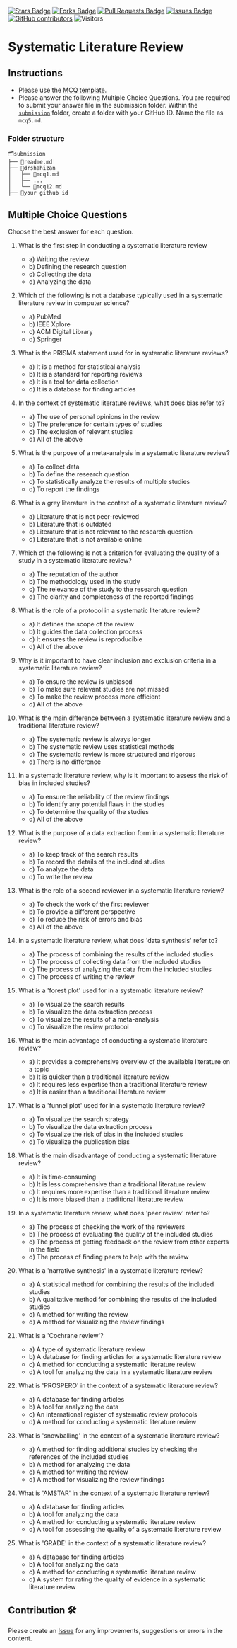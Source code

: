 <a href="https://github.com/drshahizan/research-design/stargazers"><img src="https://img.shields.io/github/stars/drshahizan/research-design" alt="Stars Badge"/></a>
<a href="https://github.com/drshahizan/research-design/network/members"><img src="https://img.shields.io/github/forks/drshahizan/research-design" alt="Forks Badge"/></a>
<a href="https://github.com/drshahizan/research-design/pulls"><img src="https://img.shields.io/github/issues-pr/drshahizan/research-design" alt="Pull Requests Badge"/></a>
<a href="https://github.com/drshahizan/research-design"><img src="https://img.shields.io/github/issues/drshahizan/research-design" alt="Issues Badge"/></a>
<a href="https://github.com/drshahizan/research-design/graphs/contributors"><img alt="GitHub contributors" src="https://img.shields.io/github/contributors/drshahizan/research-design?color=2b9348"></a>
![Visitors](https://api.visitorbadge.io/api/visitors?path=https%3A%2F%2Fgithub.com%2Fdrshahizan%2BDM&labelColor=%23d9e3f0&countColor=%23697689&style=flat)

# Systematic Literature Review

## Instructions
- Please use the [MCQ template](temp_mcq.md).
- Please answer the following Multiple Choice Questions. You are required to submit your answer file in the submission folder. Within the [`submission`](submission/) folder, create a folder with your GitHub ID. Name the file as `mcq5.md`.

### Folder structure

```
🗂️submission
├── 📄readme.md
├── 📁drshahizan
│   ├── 📄mcq1.md
│   ├── ...
│   └── 📄mcq12.md
├── 📁your github id
```

## Multiple Choice Questions	
Choose the best answer for each question.

1. What is the first step in conducting a systematic literature review
    - a) Writing the review
    - b) Defining the research question
    - c) Collecting the data
    - d) Analyzing the data

2. Which of the following is not a database typically used in a systematic literature review in computer science?
    - a) PubMed
    - b) IEEE Xplore
    - c) ACM Digital Library
    - d) Springer

3. What is the PRISMA statement used for in systematic literature reviews?
    - a) It is a method for statistical analysis
    - b) It is a standard for reporting reviews
    - c) It is a tool for data collection
    - d) It is a database for finding articles

4. In the context of systematic literature reviews, what does bias refer to?
    - a) The use of personal opinions in the review
    - b) The preference for certain types of studies
    - c) The exclusion of relevant studies
    - d) All of the above

5. What is the purpose of a meta-analysis in a systematic literature review?
    - a) To collect data
    - b) To define the research question
    - c) To statistically analyze the results of multiple studies
    - d) To report the findings

6. What is a grey literature in the context of a systematic literature review?
    - a) Literature that is not peer-reviewed
    - b) Literature that is outdated
    - c) Literature that is not relevant to the research question
    - d) Literature that is not available online

7. Which of the following is not a criterion for evaluating the quality of a study in a systematic literature review?
    - a) The reputation of the author
    - b) The methodology used in the study
    - c) The relevance of the study to the research question
    - d) The clarity and completeness of the reported findings

8. What is the role of a protocol in a systematic literature review?
    - a) It defines the scope of the review
    - b) It guides the data collection process
    - c) It ensures the review is reproducible
    - d) All of the above

9. Why is it important to have clear inclusion and exclusion criteria in a systematic literature review?
    - a) To ensure the review is unbiased
    - b) To make sure relevant studies are not missed
    - c) To make the review process more efficient
    - d) All of the above

10. What is the main difference between a systematic literature review and a traditional literature review?
    - a) The systematic review is always longer
    - b) The systematic review uses statistical methods
    - c) The systematic review is more structured and rigorous
    - d) There is no difference

11. In a systematic literature review, why is it important to assess the risk of bias in included studies?
    - a) To ensure the reliability of the review findings
    - b) To identify any potential flaws in the studies
    - c) To determine the quality of the studies
    - d) All of the above

12. What is the purpose of a data extraction form in a systematic literature review?
    - a) To keep track of the search results
    - b) To record the details of the included studies
    - c) To analyze the data
    - d) To write the review

13. What is the role of a second reviewer in a systematic literature review?
    - a) To check the work of the first reviewer
    - b) To provide a different perspective
    - c) To reduce the risk of errors and bias
    - d) All of the above

14. In a systematic literature review, what does 'data synthesis' refer to?
    - a) The process of combining the results of the included studies
    - b) The process of collecting data from the included studies
    - c) The process of analyzing the data from the included studies
    - d) The process of writing the review

15. What is a 'forest plot' used for in a systematic literature review?
    - a) To visualize the search results
    - b) To visualize the data extraction process
    - c) To visualize the results of a meta-analysis
    - d) To visualize the review protocol

16. What is the main advantage of conducting a systematic literature review?
    - a) It provides a comprehensive overview of the available literature on a topic
    - b) It is quicker than a traditional literature review
    - c) It requires less expertise than a traditional literature review
    - d) It is easier than a traditional literature review

17. What is a 'funnel plot' used for in a systematic literature review?
    - a) To visualize the search strategy
    - b) To visualize the data extraction process
    - c) To visualize the risk of bias in the included studies
    - d) To visualize the publication bias

18. What is the main disadvantage of conducting a systematic literature review?
    - a) It is time-consuming
    - b) It is less comprehensive than a traditional literature review
    - c) It requires more expertise than a traditional literature review
    - d) It is more biased than a traditional literature review

19. In a systematic literature review, what does 'peer review' refer to?
    - a) The process of checking the work of the reviewers
    - b) The process of evaluating the quality of the included studies
    - c) The process of getting feedback on the review from other experts in the field
    - d) The process of finding peers to help with the review

20. What is a 'narrative synthesis' in a systematic literature review?
    - a) A statistical method for combining the results of the included studies
    - b) A qualitative method for combining the results of the included studies
    - c) A method for writing the review
    - d) A method for visualizing the review findings

21. What is a 'Cochrane review'?
    - a) A type of systematic literature review
    - b) A database for finding articles for a systematic literature review
    - c) A method for conducting a systematic literature review
    - d) A tool for analyzing the data in a systematic literature review

22. What is 'PROSPERO' in the context of a systematic literature review?
    - a) A database for finding articles
    - b) A tool for analyzing the data
    - c) An international register of systematic review protocols
    - d) A method for conducting a systematic literature review

23. What is 'snowballing' in the context of a systematic literature review?
    - a) A method for finding additional studies by checking the references of the included studies
    - b) A method for analyzing the data
    - c) A method for writing the review
    - d) A method for visualizing the review findings

24. What is 'AMSTAR' in the context of a systematic literature review?
    - a) A database for finding articles
    - b) A tool for analyzing the data
    - c) A method for conducting a systematic literature review
    - d) A tool for assessing the quality of a systematic literature review

25. What is 'GRADE' in the context of a systematic literature review?
    - a) A database for finding articles
    - b) A tool for analyzing the data
    - c) A method for conducting a systematic literature review
    - d) A system for rating the quality of evidence in a systematic literature review

## Contribution 🛠️
Please create an [Issue](https://github.com/drshahizan/research-design/issues) for any improvements, suggestions or errors in the content.


